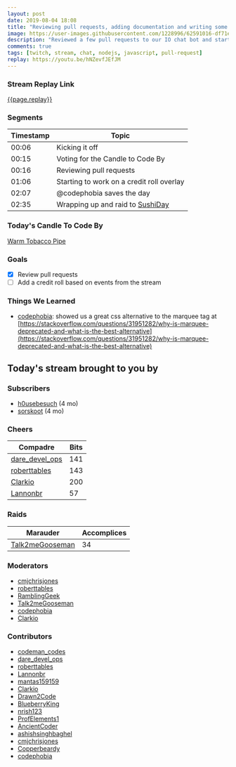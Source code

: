 ```yaml
---
layout: post
date: 2019-08-04 18:08
title: "Reviewing pull requests, adding documentation and writing some more chat-bot goodness"
image: https://user-images.githubusercontent.com/1228996/62591016-df71ef00-b893-11e9-9da7-f406686e4eee.png
description: "Reviewed a few pull requests to our IO chat bot and started working on a new credit roll based on data from the stream."
comments: true
tags: [twitch, stream, chat, nodejs, javascript, pull-request]
replay: https://youtu.be/hNZevfJEfJM
---
```


### Stream Replay Link

[{{page.replay}}]({{page.replay}})

<!--more-->

### Segments

| Timestamp | Topic                                                             |
| ---       | ---                                                               |
| 00:06     | Kicking it off                                                    |
| 00:15     | Voting for the Candle to Code By                                  |
| 00:16     | Reviewing pull requests                                           |
| 01:06     | Starting to work on a credit roll overlay                         |
| 02:07     | @codephobia saves the day                                         |
| 02:35     | Wrapping up and raid to [SushiDay](https://twitch.tv/sushiday)    |

### Today's Candle To Code By

[Warm Tobacco Pipe](https://amzn.to/2GSsMxX)

### Goals

- [x] Review pull requests
- [ ] Add a credit roll based on events from the stream

### Things We Learned

- [codephobia](https://twitch.tv/codephobia): showed us a great css alternative to the marquee tag at [https://stackoverflow.com/questions/31951282/why-is-marquee-deprecated-and-what-is-the-best-alternative](https://stackoverflow.com/questions/31951282/why-is-marquee-deprecated-and-what-is-the-best-alternative)

## Today's stream brought to you by

### Subscribers

- [h0usebesuch](https://twitch.tv/h0usebesuch) (4 mo)
- [sorskoot](https://twitch.tv/sorskoot) (4 mo)

### Cheers

| Compadre            | Bits        |
| ---                 | ---         |
| [dare_devel_ops](https://twitch.tv/dare_devel_ops) | 141 |
| [roberttables](https://twitch.tv/roberttables) | 143 |
| [Clarkio](https://twitch.tv/clarkio) | 200 |
| [Lannonbr](https://twitch.tv/lannonbr) | 57 |

### Raids

| Marauder            | Accomplices |
| ---                 | ---         |
| [Talk2meGooseman](https://twitch.tv/talk2megooseman) | 34 |

### Moderators

- [cmjchrisjones](https://twitch.tv/cmjchrisjones)
- [roberttables](https://twitch.tv/roberttables)
- [RamblingGeek](https://twitch.tv/ramblinggeek)
- [Talk2meGooseman](https://twitch.tv/talk2megooseman)
- [codephobia](https://twitch.tv/codephobia)
- [Clarkio](https://twitch.tv/clarkio)

### Contributors

- [codeman_codes](https://twitch.tv/codeman_codes)
- [dare_devel_ops](https://twitch.tv/dare_devel_ops)
- [roberttables](https://twitch.tv/roberttables)
- [Lannonbr](https://twitch.tv/lannonbr)
- [mantas159159](https://twitch.tv/mantas159159)
- [Clarkio](https://twitch.tv/clarkio)
- [Drawn2Code](https://twitch.tv/drawn2code)
- [BlueberryKing](https://twitch.tv/blueberryking)
- [nrish123](https://twitch.tv/nrish123)
- [ProfElements1](https://twitch.tv/profelements1)
- [AncientCoder](https://twitch.tv/ancientcoder)
- [ashishsinghbaghel](https://twitch.tv/ashishsinghbaghel)
- [cmjchrisjones](https://twitch.tv/cmjchrisjones)
- [Copperbeardy](https://twitch.tv/copperbeardy)
- [codephobia](https://twitch.tv/codephobia)
